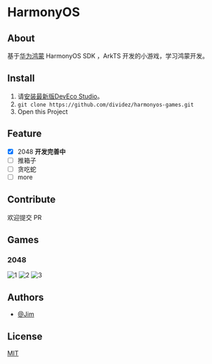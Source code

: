 # HarmonyOS

## About
基于[华为鸿蒙](https://developer.huawei.com/consumer/cn/sdk) HarmonyOS SDK ，ArkTS 开发的小游戏，学习鸿蒙开发。

## Install

1. 请[安装最新版DevEco Studio](https://developer.huawei.com/consumer/cn/download/)。
1. `git clone https://github.com/dividez/harmonyos-games.git`
1. Open this Project

## Feature
- [x] 2048 **开发完善中**
- [ ] 推箱子
- [ ] 贪吃蛇
- [ ] more

## Contribute

欢迎提交 PR

## Games

### 2048

![1](./docs/images/1.png)
![2](./docs/images/2.png)
![3](./docs/images/3.png)

## Authors

- [@Jim](https://github.com/dividez)


## License

[MIT](https://choosealicense.com/licenses/mit/)


